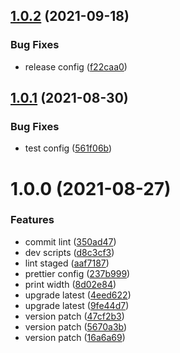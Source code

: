 ## [1.0.2](https://github.com/akijoey/prettier-config/compare/v1.0.1...v1.0.2) (2021-09-18)


### Bug Fixes

* release config ([f22caa0](https://github.com/akijoey/prettier-config/commit/f22caa024aa8bd89efb92c33c6c200f9cdafbaa5))

## [1.0.1](https://github.com/akijoey/prettier-config/compare/v1.0.0...v1.0.1) (2021-08-30)


### Bug Fixes

* test config ([561f06b](https://github.com/akijoey/prettier-config/commit/561f06b9b48fd26be46e28ce2e6380020cc03f2a))

# 1.0.0 (2021-08-27)


### Features

* commit lint ([350ad47](https://github.com/akijoey/prettier-config/commit/350ad4768170959d3a3a0db3b9f08e5a250f2524))
* dev scripts ([d8c3cf3](https://github.com/akijoey/prettier-config/commit/d8c3cf35cf8011fd44972d1dcf27f9dc3887f76a))
* lint staged ([aaf7187](https://github.com/akijoey/prettier-config/commit/aaf7187f356268f6d31286493432e347dd34c895))
* prettier config ([237b999](https://github.com/akijoey/prettier-config/commit/237b999bf7cd37d73b815f072ed1b9f4421a4a1c))
* print width ([8d02e84](https://github.com/akijoey/prettier-config/commit/8d02e8480f61e8bbee498d980b7c63deb1b8dbc8))
* upgrade latest ([4eed622](https://github.com/akijoey/prettier-config/commit/4eed622c4781b799f17403513ca6a5a4e992b55c))
* upgrade latest ([9fe44d7](https://github.com/akijoey/prettier-config/commit/9fe44d7177b76cb6c2ff655ff928d15ecdcfe6f2))
* version patch ([47cf2b3](https://github.com/akijoey/prettier-config/commit/47cf2b3e2e1ba545bacbfbe3ef53074f54a48e62))
* version patch ([5670a3b](https://github.com/akijoey/prettier-config/commit/5670a3b4498fadaf9bec3e466d82cfba31783389))
* version patch ([16a6a69](https://github.com/akijoey/prettier-config/commit/16a6a69ed7556ad768e9e1900cee23ed910dfdd8))
